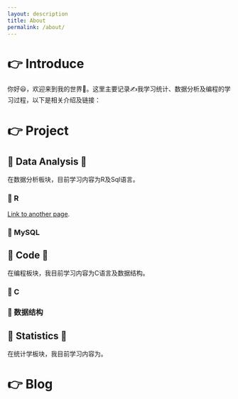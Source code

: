 ```yaml
---
layout: description
title: About
permalink: /about/
---
```


# 👉 Introduce
你好😃，欢迎来到我的世界🙌。这里主要记录✍我学习统计、数据分析及编程的学习过程，以下是相关介绍及链接：

# 👉 Project

## 🔗 Data Analysis 🔗

在数据分析板块，目前学习内容为R及Sql语言。

### 📌 R
[Link to another page](./another-page.html).

### 📌 MySQL

## 🔗 Code 🔗
在编程板块，我目前学习内容为C语言及数据结构。

### 📌 C

### 📌 数据结构

## 🔗 Statistics 🔗
在统计学板块，我目前学习内容为。

# 👉 Blog
